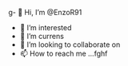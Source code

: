 g- 👋 Hi, I’m @EnzoR91
- 👀 I’m interested 
- 🌱 I’m currens 
- 💞️ I’m looking to collaborate on
- 📫 How to reach me ...fghf

<!---
EnzoR91/EnzoR91 is a ✨ special ✨ repository because its `README.md` (this file) appears on your GitHub profile.
You can click the Preview link to take a look at your changes.
--->
